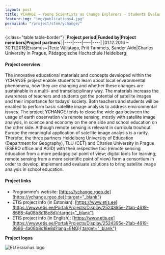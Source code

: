 ```yaml
---
layout: post
title: YCHANGE – Young Scientists as Change Explorers - Students Evaluating Environmental Change in Europe with Digital Space Technologies
feature-img: "img/publications4.jpg"
permalink: "/project/stem/ychange/"
---
```


{:class="table table-border"}
|**Project period**|**Funded by**|**Project members**|**Project partners**|
|----|----|----|----|
|01.12.2016 – 30.11.2018|Erasmus+|Terje Väljataga, Priit Tammets, Sander Aido|Charles University in Prague, Pädagogische Hochschule Heidelberg|

#### Project overview
The innovative educational materials and concepts developed within the YCHANGE project enable students to learn about local environmental phenomena, how they are changing and whether these changes are sustainable in a multi- and transdisciplinary way. The materials increase the awareness of teachers and students got the potential of satellite images and their importance for todays´ society. Both teachers and students will be enabled to perform basic satellite image analysis to address environmental issues. The project YCHANGE tends to close the wide gap between the usage of earth observation via remote sensing, mostly with satellite image analysis, in science and economy on the one side and school education on the other side. Although remote sensing is relevant in curricula trouhout Europe the meaningful application of satellite image analysis is a rarity. Therefor, the three partners Heidelberg University of Education (Department for Geography), TLU (CET) and Charles University in Prague (ESERO office and AGID) with their respective foci (remote sensing education from a more pedagogical point of view; digital tools for learning; remote sensing from a more scientific point of view) form a consortium in order to develop, implement and evaluate solutions to bring satellite image analysis in school education.

#### Project links

- Programme's website: [https://ychange.rgeo.de](https://ychange.rgeo.de){:target="_blank"}
- ETIS project info (in Estonian): [https://www.etis.ee](https://www.etis.ee/Portal/Projects/Display/2524395e-21ab-4619-8686-4a08b8c18e8d){:target="_blank"} 
- ETIS project info (in English): [https://www.etis.ee](https://www.etis.ee/Portal/Projects/Display/2524395e-21ab-4619-8686-4a08b8c18e8d?lang=ENG){:target="_blank"} 

**Project logos**
<div> 
    <img class="img-fluid-innews" src="{{ '/img/financier_logos/erasmus-plus.png' | prepend: site.baseurl }}" alt="EU erasmus logo">
</div>
